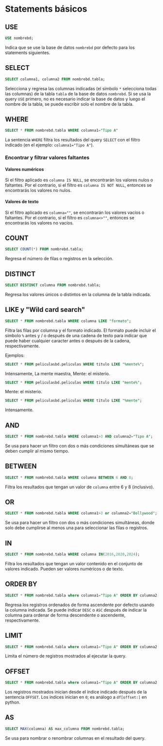 # Statements básicos

## USE

```sql
USE nombrebd;
```

Indica que se use la base de datos `nombrebd` por defecto para los statements siguientes.

## SELECT

```sql
SELECT columna1, columna2 FROM nombrebd.tabla;
```

Selecciona y regresa las columnas indicadas (el símbolo `*` selecciona todas las columnas) de la tabla `tabla` de la base de datos `nombrebd`. Si se usa la query `USE` primero, no es necesario indicar la base de datos y luego el nombre de la tabla, se puede escribir solo el nombre de la tabla.

## WHERE

```sql
SELECT * FROM nombrebd.tabla WHERE columna1="Tipo A"
```

La sentencia `WHERE` filtra los resultados del query `SELECT` con el filtro indicado (en el ejemplo: `columna1="Tipo A"`).

### Encontrar y filtrar valores faltantes

#### Valores numéricos

Si el filtro aplicado es `columna IS NULL`, se encontrarán los valores nulos o faltantes. Por el contrario, si el filtro es `columna IS NOT NULL`, entonces se encontrarás los valores no nulos.

#### Valores de texto

Si el filtro aplicado es `columna=""`, se encontrarán los valores vacíos o faltantes. Por el contrario, si el filtro es `columna<>""`, entonces se encontrarás los valores no vacíos.

## COUNT

```sql
SELECT COUNT(*) FROM nombrebd.tabla;
```

Regresa el número de filas o registros en la selección.

## DISTINCT

```sql
SELECT DISTINCT columna FROM nombrebd.tabla;
```

Regresa los valores únicos o distintos en la columna de la tabla indicada.

## LIKE y "Wild card search"

```sql
SELECT * FROM nombrebd.tabla WHERE columna LIKE "formato";
```

Filtra las filas por columna y el formato indicado. El formato puede incluir el símbolo `%` antes y / o después de una cadena de texto para indicar que puede haber cualquier caracter antes o después de la cadena, respectivamente.

Ejemplos:

```sql
SELECT * FROM peliculasbd.peliculas WHERE titulo LIKE "%mente%";
```

Intensamente, La mente maestra, Mente: el misterio.

```sql
SELECT * FROM peliculasbd.peliculas WHERE titulo LIKE "mente%";
```

Mente: el misterio.

```sql
SELECT * FROM peliculasbd.peliculas WHERE titulo LIKE "%mente";
```

Intensamente.

## AND

```sql
SELECT * FROM nombrebd.tabla WHERE columna1>3 AND columna2="Tipo A";
```

Se usa para hacer un filtro con dos o más condiciones simultáneas que se deben cumplir al mismo tiempo.

## BETWEEN

```sql
SELECT * FROM nombrebd.tabla WHERE columna BETWEEN 6 AND 8;
```

Filtra los resultados que tengan un valor de `columna` entre 6 y 8 (inclusivo).

## OR

```sql
SELECT * FROM nombrebd.tabla WHERE columna1>3 or columna2="Bollywood";
```

Se usa para hacer un filtro con dos o más condiciones simultáneas, donde solo debe cumplirse al menos una para seleccionar las filas o registros.

## IN

```sql
SELECT * FROM nombrebd.tabla WHERE columna IN(2016,2020,2024);
```

Filtra los resultados que tengan un valor contenido en el conjunto de valores indicado. Pueden ser valores numéricos o de texto.

## ORDER BY

```sql
SELECT * FROM nombrebd.tabla where columna1="Tipo A" ORDER BY columna2;
```

Regresa los registros ordenados de forma ascendente por defecto usando la columna indicada. Se puede indicar `DESC` o `ASC` después de indicar la columna para ordenar de forma descendente o ascendente, respectivamente.

## LIMIT

```sql
SELECT * FROM nombrebd.tabla where columna1="Tipo A" ORDER BY columna2 DESC LIMIT 5;
```

Limita el número de registros mostrados al ejecutar la query.

## OFFSET

```sql
SELECT * FROM nombrebd.tabla where columna1="Tipo A" ORDER BY columna2 DESC LIMIT 5 OFFSET 1;
```

Los registros mostrados inician desde el índice indicado después de la sentencia `OFFSET`. Los índices inician en `0`; es análogo a `df[offset:]` en python.

## AS

```sql
SELECT MAX(columna) AS max_columna FROM nombrebd.tabla;
```

Se usa para nombrar o renombrar columnas en el resultado del query.